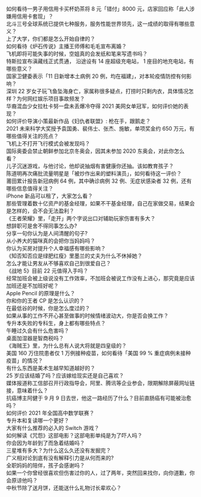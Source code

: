 如何看待一男子用信用卡买杯奶茶将 8 元「错付」8000 元，店家回应称「此人涉嫌用信用卡套现」？  
北斗三号全球系统已提供七种服务，服务性能世界领先，这一成绩的取得有哪些意义？  
上了大学，你们都是怎么开始自律的？  
如何看待《炉石传说》主播王师傅和毛毛宣布离婚？  
飞机即将可能失事的时候，空姐真的会发纸和笔来写遗书吗？  
特斯拉宣布滇藏线正式贯通， 沿途设有 14 座超级充电站， 1 座目的地充电站，有哪些意义？  
国家卫健委表示「11 日新增本土病例 20 例，均在福建」，对本轮疫情防控有何影响？  
深圳 22 岁女子玩飞鱼坠海身亡，家属称很多疑点，打捞时只剩内衣，具体情况怎样？为何网红娱乐项目事故频发？  
华裔混血少女拉杜卡努一盘未丢爆冷夺得 2021 美网女单冠军，如何评价她的表现？  
如何评价导演小策最新作品《妇仇者联盟》: 枪在手，跟鹅走？  
2021 未来科学大奖授予袁国勇、裴伟士、张杰、施敏，单项奖金约 650 万元，有哪些值得关注的亮点？  
飞机上不打开飞行模式会被发现吗？  
国际奥委会禁止朝鲜参加北京冬奥会，因其未参加 2020 东奥会，对此你怎么看？  
儿子沉迷游戏，与他讨论，他却说抽烟有害健康你还抽。该如教育孩子？  
陈道明再次痛批流量明星是「被炒作出来的塑料演员」，如何看待这一评价？  
莆田累计报告新冠病例 64 例，其中确诊病例 32 例、无症状感染者 32 例，还有哪些信息值得关注？  
iPhone 新品可以租了，大家怎么看？  
那些管理着数十亿资产的基金经理，如果不干基金经理，自己在家做交易，结果会是怎样的，会不会无法盈利？  
《王者荣耀》里，「走开」两个字说出口对辅助玩家伤害有多大？  
想辞职可是舍不得同事怎么办?  
分享一句你认为是人间清醒的句子?  
从小养大的猫咪真的会把你当妈妈吗？  
你认为买房对提升个人幸福感有哪些影响？  
《知否知否应是绿肥红瘦》里墨兰的丈夫为什么不休掉她？  
怎么才能让男友从不够喜欢自己到很爱自己？  
《战地 5》目前 22 元值得入手吗？  
经常加班会被上级说没有工作效率，不加班会被说工作没有上进心，那究竟是应该加班还是不加班好呢？  
Apple Pencil 的原理是什么？  
你和你的王者 CP 是怎么认识的？  
在最低谷的时候，你是怎么度过的？  
如果从事的工作不开心甚至做事的时候情绪波动大，你是否会换工作？  
专升本失败的专科生，身上都有哪些特点？  
午睡过久会有什么危害吗？  
桌面加湿器是智商税吗？  
《海贼王》里，为什么总有人说大将就是四皇级的？  
美国 160 万住院患者仅 1 万例接种疫苗，如何看待「美国 99 % 重症病例未接种疫苗」的情况？  
有什么东西是美术生越早知道越好的？  
25 岁应该结婚了吗？应该嫁给现实还是自己喜欢？  
媒体报道称工信部召开行政指导会，阿里、腾讯等企业参会，限期解除屏蔽网址链接，意味着什么？  
抗癌博主阿健于 9 月 9 日去世，他这一路经历了什么？目前直肠癌有可能被治愈吗？  
如何评价 2021 年全国高中数学联赛？  
专升本和复读哪一个更好？  
大家有什么推荐的必入的 Switch 游戏？  
如何解读《咒怨》这部电影？这部电影单纯是为了吓人吗？  
你会因为年龄到了而急着结婚吗？  
三星堆有多大？为什么这么久还没有发掘完？  
广义相对论到底有没有解释引力是从何而来的?  
全职妈妈的陪伴，孩子会感谢吗？  
如果一个你曾经很喜欢但伤害过你的人，过了两年，突然回来找你，向你道歉，你会原谅他吗？  
中秋节除了送月饼，还能送什么礼物讨长辈欢心？  
